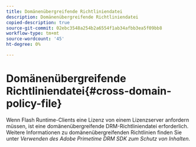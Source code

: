 ```yaml
---
title: Domänenübergreifende Richtliniendatei
description: Domänenübergreifende Richtliniendatei
copied-description: true
source-git-commit: 02ebc3548a254b2a6554f1ab34afbb3ea5f09bb8
workflow-type: tm+mt
source-wordcount: '45'
ht-degree: 0%

---
```


# Domänenübergreifende Richtliniendatei{#cross-domain-policy-file}

Wenn Flash Runtime-Clients eine Lizenz von einem Lizenzserver anfordern müssen, ist eine domänenübergreifende DRM-Richtliniendatei erforderlich. Weitere Informationen zu domänenübergreifenden Richtlinien finden Sie unter *Verwenden des Adobe Primetime DRM SDK zum Schutz von Inhalten*.
